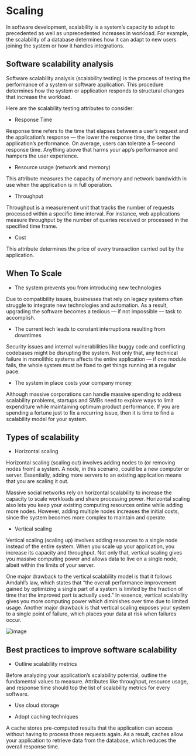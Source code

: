 # Scaling

In software development, scalability is a system’s capacity to adapt to precedented as well as unprecedented increases in workload. For example, the scalability of a database determines how it can adapt to new users joining the system or how it handles integrations.

## Software scalability analysis

Software scalability analysis (scalability testing) is the process of testing the performance of a system or software application. This procedure determines how the system or application responds to structural changes that increase the workload.

Here are the scalability testing attributes to consider:

- Response Time

Response time refers to the time that elapses between a user’s request and the application’s response — the lower the response time, the better the application’s performance. On average, users can tolerate a 5-second response time. Anything above that harms your app’s performance and hampers the user experience.

- Resource usage (network and memory)

This attribute measures the capacity of memory and network bandwidth in use when the application is in full operation.

- Throughput

Throughput is a measurement unit that tracks the number of requests processed within a specific time interval. For instance, web applications measure throughput by the number of queries received or processed in the specified time frame.

- Cost

This attribute determines the price of every transaction carried out by the application.

## When To Scale

- The system prevents you from introducing new technologies

Due to compatibility issues, businesses that rely on legacy systems often struggle to integrate new technologies and automation. As a result, upgrading the software becomes a tedious — if not impossible — task to accomplish.

- The current tech leads to constant interruptions resulting from downtimes

Security issues and internal vulnerabilities like buggy code and conflicting codebases might be disrupting the system. Not only that, any technical failure in monolithic systems affects the entire application — if one module fails, the whole system must be fixed to get things running at a regular pace.

- The system in place costs your company money

Although massive corporations can handle massive spending to address scalability problems, startups and SMBs need to explore ways to limit expenditure while maintaining optimum product performance. If you are spending a fortune just to fix a recurring issue, then it is time to find a scalability model for your system.

## Types of scalability

 - Horizontal scaling

Horizontal scaling (scaling out) involves adding nodes to (or removing nodes from) a system. A node, in this scenario, could be a new computer or server. Essentially, adding more servers to an existing application means that you are scaling it out.

Massive social networks rely on horizontal scalability to increase the capacity to scale workloads and share processing power. Horizontal scaling also lets you keep your existing computing resources online while adding more nodes. However, adding multiple nodes increases the initial costs, since the system becomes more complex to maintain and operate.

- Vertical scaling

Vertical scaling (scaling up) involves adding resources to a single node instead of the entire system. When you scale up your application, you increase its capacity and throughput. Not only that, vertical scaling gives you massive computing power and allows data to live on a single node, albeit within the limits of your server. 

One major drawback to the vertical scalability model is that it follows Amdahl’s law, which states that “the overall performance improvement gained by optimizing a single part of a system is limited by the fraction of time that the improved part is actually used.” In essence, vertical scalability gives you more computing power which diminishes over time due to limited usage. Another major drawback is that vertical scaling exposes your system to a single point of failure, which places your data at risk when failures occur.

![image](https://github.com/user-attachments/assets/1e226890-6633-40ec-a0bf-32b2741f0899)

## Best practices to improve software scalability

- Outline scalability metrics

Before analyzing your application’s scalability potential, outline the fundamental values to measure. Attributes like throughput, resource usage, and response time should top the list of scalability metrics for every software.

- Use cloud storage

- Adopt caching techniques

A cache stores pre-computed results that the application can access without having to process those requests again. As a result, caches allow your application to retrieve data from the database, which reduces the overall response time.
